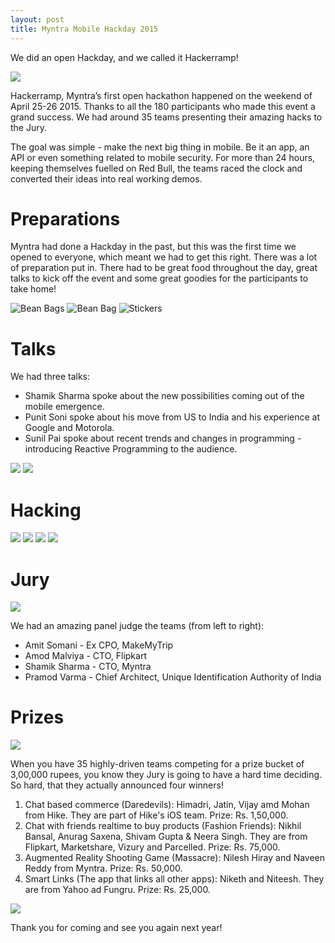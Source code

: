 ```yaml
---
layout: post
title: Myntra Mobile Hackday 2015
---
```


We did an open Hackday, and we called it Hackerramp!

![](http://i.imgur.com/9ShTICMl.png)

Hackerramp, Myntra’s first open hackathon happened on the weekend of April 25-26 2015. Thanks to all the 180 participants who made this event a grand success. We had around 35 teams presenting their amazing hacks to the Jury.

The goal was simple - make the next big thing in mobile. Be it an app, an API or even something related to mobile security. For more than 24 hours, keeping themselves fuelled on Red Bull, the teams raced the clock and converted their ideas into real working demos.

# Preparations

Myntra had done a Hackday in the past, but this was the first time we opened to everyone, which meant we had to get this right. There was a lot of preparation put in. There had to be great food throughout the day, great talks to kick off the event and some great goodies for the participants to take home!

![Bean Bags](http://i.imgur.com/rubMHLil.jpg)
![Bean Bag](http://i.imgur.com/GahJpaBl.jpg)
![Stickers](http://i.imgur.com/0Zw1n6cl.jpg)

# Talks

We had three talks:

* Shamik Sharma spoke about the new possibilities coming out of the mobile emergence.
* Punit Soni spoke about his move from US to India and his experience at Google and Motorola.
* Sunil Pai spoke about recent trends and changes in programming - introducing Reactive Programming to the audience.

![](http://i.imgur.com/sDTmmZ1l.jpg)
![](http://i.imgur.com/1FHuo51l.jpg)

# Hacking

![](http://i.imgur.com/kx8Z2Yzl.jpg)
![](http://i.imgur.com/NCmnqOD.jpg)
![](http://i.imgur.com/SjDbZgr.jpg)
![](http://i.imgur.com/OyVYhnb.jpg)

# Jury 

![](http://i.imgur.com/YLJpYGEl.jpg)

We had an amazing panel judge the teams (from left to right):

* Amit Somani - Ex CPO, MakeMyTrip
* Amod Malviya - CTO, Flipkart
* Shamik Sharma - CTO, Myntra
* Pramod Varma - Chief Architect, Unique Identification Authority of India

# Prizes

![](http://i.imgur.com/rnFjaoDl.jpg)

When you have 35 highly-driven teams competing for a prize bucket of 3,00,000 rupees, you know they Jury is going to have a hard time deciding. So hard, that they actually announced four winners!

1. Chat based commerce (Daredevils):  Himadri, Jatin, Vijay amd Mohan from Hike. They are part of Hike's iOS team. Prize: Rs. 1,50,000.
2. Chat with friends realtime to buy products (Fashion Friends): Nikhil Bansal, Anurag Saxena, Shivam Gupta & Neera Singh. They are from Flipkart, Marketshare, Vizury and Parcelled. Prize: Rs. 75,000.
3. Augmented Reality Shooting Game (Massacre): Nilesh Hiray and Naveen Reddy from Myntra. Prize: Rs. 50,000.
4. Smart Links (The app that links all other apps): Niketh and Niteesh. They are from Yahoo ad Fungru. Prize: Rs. 25,000.

![](http://i.imgur.com/2nHhcKsm.jpg)

Thank you for coming and see you again next year!
